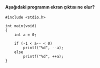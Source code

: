 #### Aşağıdaki programın ekran çıktısı ne olur?


```
#include <stdio.h>

int main(void)
{
	int a = 0;

	if (-1 < a-- < 0)
		printf("%d", --a);
	else
		printf("%d", ++a);
}
```
